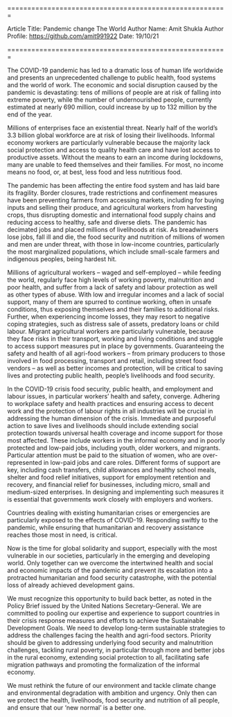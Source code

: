 
=======================================================

Article Title: Pandemic change The World
Author Name: Amit Shukla
Author Profile: https://github.com/amit991922
Date: 19/10/21

=======================================================

<Write-Your-Complete-Tech-Article-Here>
  
The COVID-19 pandemic has led to a dramatic loss of human life worldwide and presents an unprecedented challenge to public health, food systems and the world of work. The economic and social disruption caused by the pandemic is devastating: tens of millions of people are at risk of falling into extreme poverty, while the number of undernourished people, currently estimated at nearly 690 million, could increase by up to 132 million by the end of the year.

Millions of enterprises face an existential threat. Nearly half of the world’s 3.3 billion global workforce are at risk of losing their livelihoods. Informal economy workers are particularly vulnerable because the majority lack social protection and access to quality health care and have lost access to productive assets. Without the means to earn an income during lockdowns, many are unable to feed themselves and their families. For most, no income means no food, or, at best, less food and less nutritious food. 

The pandemic has been affecting the entire food system and has laid bare its fragility. Border closures, trade restrictions and confinement measures have been preventing farmers from accessing markets, including for buying inputs and selling their produce, and agricultural workers from harvesting crops, thus disrupting domestic and international food supply chains and reducing access to healthy, safe and diverse diets. The pandemic has decimated jobs and placed millions of livelihoods at risk. As breadwinners lose jobs, fall ill and die, the food security and nutrition of millions of women and men are under threat, with those in low-income countries, particularly the most marginalized populations, which include small-scale farmers and indigenous peoples, being hardest hit.

Millions of agricultural workers – waged and self-employed – while feeding the world, regularly face high levels of working poverty, malnutrition and poor health, and suffer from a lack of safety and labour protection as well as other types of abuse. With low and irregular incomes and a lack of social support, many of them are spurred to continue working, often in unsafe conditions, thus exposing themselves and their families to additional risks. Further, when experiencing income losses, they may resort to negative coping strategies, such as distress sale of assets, predatory loans or child labour. Migrant agricultural workers are particularly vulnerable, because they face risks in their transport, working and living conditions and struggle to access support measures put in place by governments. Guaranteeing the safety and health of all agri-food workers – from primary producers to those involved in food processing, transport and retail, including street food vendors – as well as better incomes and protection, will be critical to saving lives and protecting public health, people’s livelihoods and food security.

In the COVID-19 crisis food security, public health, and employment and labour issues, in particular workers’ health and safety, converge. Adhering to workplace safety and health practices and ensuring access to decent work and the protection of labour rights in all industries will be crucial in addressing the human dimension of the crisis. Immediate and purposeful action to save lives and livelihoods should include extending social protection towards universal health coverage and income support for those most affected. These include workers in the informal economy and in poorly protected and low-paid jobs, including youth, older workers, and migrants. Particular attention must be paid to the situation of women, who are over-represented in low-paid jobs and care roles. Different forms of support are key, including cash transfers, child allowances and healthy school meals, shelter and food relief initiatives, support for employment retention and recovery, and financial relief for businesses, including micro, small and medium-sized enterprises. In designing and implementing such measures it is essential that governments work closely with employers and workers.

Countries dealing with existing humanitarian crises or emergencies are particularly exposed to the effects of COVID-19. Responding swiftly to the pandemic, while ensuring that humanitarian and recovery assistance reaches those most in need, is critical.

Now is the time for global solidarity and support, especially with the most vulnerable in our societies, particularly in the emerging and developing world. Only together can we overcome the intertwined health and social and economic impacts of the pandemic and prevent its escalation into a protracted humanitarian and food security catastrophe, with the potential loss of already achieved development gains.

We must recognize this opportunity to build back better, as noted in the Policy Brief issued by the United Nations Secretary-General. We are committed to pooling our expertise and experience to support countries in their crisis response measures and efforts to achieve the Sustainable Development Goals. We need to develop long-term sustainable strategies to address the challenges facing the health and agri-food sectors. Priority should be given to addressing underlying food security and malnutrition challenges, tackling rural poverty, in particular through more and better jobs in the rural economy, extending social protection to all, facilitating safe migration pathways and promoting the formalization of the informal economy.

We must rethink the future of our environment and tackle climate change and environmental degradation with ambition and urgency. Only then can we protect the health, livelihoods, food security and nutrition of all people, and ensure that our ‘new normal’ is a better one.

